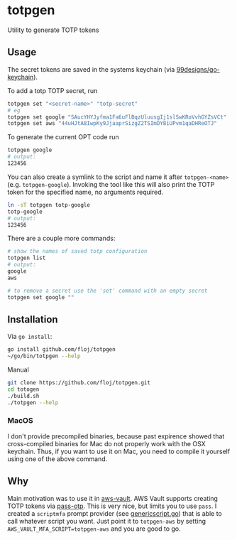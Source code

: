 # totpgen
Utility to generate TOTP tokens

## Usage

The secret tokens are saved in the systems keychain (via [99designs/go-keychain](github.com/99designs/go-keychain)).

To add a totp TOTP secret, run
```sh
totpgen set "<secret-name>" "totp-secret"
# eg
totpgen set google "SAucYHYJyfma1Fa6uFlBqzUluusgIj1slSwKRoVvhGYZsVCt"
totpgen set aws "44uHJtA8IwpKy9JjaaprSizgZ2TSImDY8iUPvm1qaDHReOTJ"
```

To generate the current OPT code run
```sh
totpgen google
# output:
123456
```

You can also create a symlink to the script and name it after `totpgen-<name>` (e.g. `totpgen-google`).
Invoking the tool like this will also print the TOTP token for the specified name, no arguments required.

```sh
ln -sT totpgen totp-google
totp-google
# output:
123456
```

There are a couple more commands:
```sh
# show the names of saved totp configuration
totpgen list
# output:
google
aws

# to remove a secret use the 'set' command with an empty secret
totpgen set google ""
```

## Installation
Via `go install`:
```sh
go install github.com/floj/totpgen
~/go/bin/totpgen --help
```

Manual
```sh
git clone https://github.com/floj/totpgen.git
cd totogen
./build.sh
./totpgen --help
```

### MacOS
I don't provide precompiled binaries, because past expirence showed that cross-compiled binaries for Mac do not properly work with the OSX keychain. Thus, if you want to use it on Mac, you need to compile it yourself using one of the above command.

## Why
Main motivation was to use it in [aws-vault](https://github.com/99designs/aws-vault). AWS Vault supports creating TOTP tokens via [pass-otp](https://github.com/tadfisher/pass-otp). This is very nice, but limits you to use `pass`. I created a `scriptmfa` prompt provider (see [genericscript.go](https://github.com/floj/aws-vault/blob/master/prompt/genericscript.go)) that is able to call whatever script you want. Just point it to `totpgen-aws` by setting `AWS_VAULT_MFA_SCRIPT=totpgen-aws` and you are good to go.

